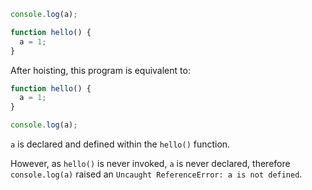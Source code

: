 ```js
console.log(a);

function hello() {
  a = 1;
}
``` 

After hoisting, this program is equivalent to:

```js
function hello() {
  a = 1;
}

console.log(a);
```

`a` is declared and defined within the `hello()` function.

However, as `hello()` is never invoked, `a` is never declared, therefore `console.log(a)` raised an `Uncaught ReferenceError: a is not defined`.